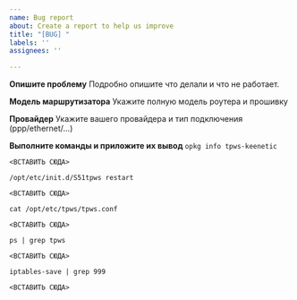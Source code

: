 ```yaml
---
name: Bug report
about: Create a report to help us improve
title: "[BUG] "
labels: ''
assignees: ''

---
```


**Опишите проблему**
Подробно опишите что делали и что не работает.

**Модель маршрутизатора**
Укажите полную модель роутера и прошивку

**Провайдер**
Укажите вашего провайдера и тип подключения (ppp/ethernet/...)

**Выполните команды и приложите их вывод**
`opkg info tpws-keenetic`
```
<ВСТАВИТЬ СЮДА>
```

`/opt/etc/init.d/S51tpws restart`
```
<ВСТАВИТЬ СЮДА>
```

`cat /opt/etc/tpws/tpws.conf`
```
<ВСТАВИТЬ СЮДА>
```

`ps | grep tpws`
```
<ВСТАВИТЬ СЮДА>
```

`iptables-save | grep 999`
```
<ВСТАВИТЬ СЮДА>
```
